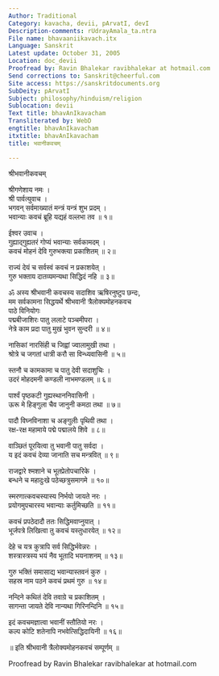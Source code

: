 ```yaml
---
Author: Traditional
Category: kavacha, devii, pArvatI, devI
Description-comments: rUdrayAmala_ta.ntra
File name: bhavaaniikavach.itx
Language: Sanskrit
Latest update: October 31, 2005
Location: doc_devii
Proofread by: Ravin Bhalekar ravibhalekar at hotmail.com
Send corrections to: Sanskrit@cheerful.com
Site access: https://sanskritdocuments.org
SubDeity: pArvatI
Subject: philosophy/hinduism/religion
Sublocation: devii
Text title: bhavAnIkavacham
Transliterated by: WebD
engtitle: bhavAnIkavacham
itxtitle: bhavAnIkavacham
title: भवानीकवचम्

---
```

  
 श्रीभवानीकवचम्   
  
श्रीगणेशाय नमः ।  
श्री पार्वत्युवाच ।  
भगवन् सर्वमाख्यातं मन्त्रं यन्त्रं शुभ प्रदम् ।  
भवान्याः कवचं ब्रूहि यद्यहं वल्लभा तव ॥ १॥  
  
ईश्वर उवाच ।  
गुह्याद्गुह्यतरं गोप्यं भवान्याः सर्वकामदम् ।  
कवचं मोहनं देवि गुरुभक्त्या प्रकाशितम् ॥ २॥  
  
राज्यं देयं च सर्वस्वं कवचं न प्रकाशयेत् ।  
गुरु भक्ताय दातव्यमन्यथा सिद्धिदं नहि ॥ ३॥  
  
ॐ अस्य श्रीभवानी कवचस्य सदाशिव ऋषिरनुष्टुप छन्दः,  
मम सर्वकामना सिद्धयर्थे श्रीभवानी त्रैलोक्यमोहनकवच  
पाठे विनियोगः  
पद्मबीजाशिरः पातु ललाटे पञ्चमीपरा ।  
नेत्रे काम प्रदा पातु मुखं भुवन सुन्दरी ॥ ४॥  
  
नासिकां नारसिंही च जिह्वां ज्वालामुखी तथा ।  
श्रोत्रे च जगतां धात्री करौ सा विन्ध्यवासिनी ॥ ५॥  
  
स्तनौ च कामकामा च पातु देवी सदाशुचिः ।  
उदरं मोहदमनी कण्डली नाभमण्डलम् ॥ ६॥  
  
पार्श्वं पृष्ठकटी गुह्यस्थाननिवासिनी ।  
ऊरू मे हिङ्गुला चैव जानुनी कमठा तथा ॥ ७॥  
  
पादौ विघ्नविनाशा च अङ्गुलीः पृथिवी तथा ।  
रक्ष-रक्ष महामाये पद्मे पद्मालये शिवे ॥ ८॥  
  
वाञ्छितं पूरयित्वा तु भवानी पातु सर्वदा ।  
य इदं कवचं देव्या जानाति सच मन्त्रवित् ॥ ९॥  
  
राजद्वारे श्मशाने च भूतप्रेतोपचारिके ।  
बन्धने च महादुःखे पठेच्छत्रुसमागमे ॥ १०॥  
  
स्मरणात्कवचस्यास्य निर्भयो जायते नरः ।  
प्रयोगमुपचारस्य भवान्याः कर्तुमिच्छति ॥ ११॥  
  
कवचं प्रपठेदादौ ततः सिद्धिमवाप्नुयात् ।  
भूर्जपत्रे लिखित्वा तु कवचं यस्तुधारयेत् ॥ १२॥  
  
देहे च यत्र कुत्रापि सर्व सिद्धिर्भवेन्नरः ।  
शस्त्रास्त्रस्य भयं नैव भूतादि भयनाशनम् ॥ १३॥  
  
गुरु भक्तिं समासाद्य भवान्यास्तवनं कुरु ।  
सहस्र नाम पठने कवचं प्रथमं गुरु ॥ १४॥  
  
नन्दिने कथितं देवि तवाग्रे च प्रकाशितम् ।  
सागन्ता जायते देवि नान्यथा गिरिनन्दिनि ॥ १५॥  
  
इदं कवचमज्ञात्वा भवानीं स्तौतियो नरः ।  
कल्प कोटि शतेनापि नभवेत्सिद्धिदायिनी ॥ १६॥  
  
॥ इति श्रीभवानी त्रैलोक्यमोहनकवचं सम्पूर्णम् ॥  
  
  
Proofread by Ravin Bhalekar ravibhalekar at hotmail.com  
  
